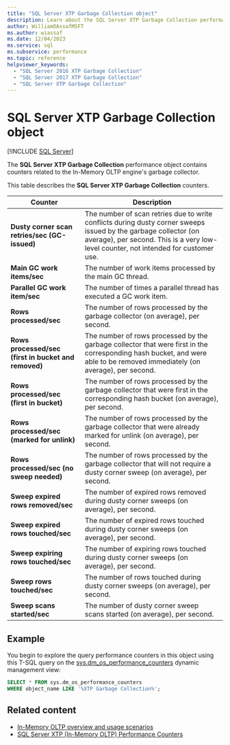 ```yaml
---
title: "SQL Server XTP Garbage Collection object"
description: Learn about the SQL Server XTP Garbage Collection performance object, which contains counters related to the In-Memory OLTP engine's garbage collector.
author: WilliamDAssafMSFT
ms.author: wiassaf
ms.date: 12/04/2023
ms.service: sql
ms.subservice: performance
ms.topic: reference
helpviewer_keywords:
  - "SQL Server 2016 XTP Garbage Collection"
  - "SQL Server 2017 XTP Garbage Collection"
  - "SQL Server XTP Garbage Collection"
---
```

# SQL Server XTP Garbage Collection object
 [!INCLUDE [SQL Server](../../includes/applies-to-version/sqlserver.md)]

  The **SQL Server XTP Garbage Collection** performance object contains counters related to the In-Memory OLTP engine's garbage collector.  
  
 This table describes the **SQL Server XTP Garbage Collection** counters.  
  
|Counter|Description|  
|-------------|-----------------|  
|**Dusty corner scan retries/sec (GC-issued)**|The number of scan retries due to write conflicts during dusty corner sweeps issued by the garbage collector (on average), per second. This is a very low-level counter, not intended for customer use.|  
|**Main GC work items/sec**|The number of work items processed by the main GC thread.|  
|**Parallel GC work item/sec**|The number of times a parallel thread has executed a GC work item.|  
|**Rows processed/sec**|The number of rows processed by the garbage collector (on average), per second.|  
|**Rows processed/sec (first in bucket and removed)**|The number of rows processed by the garbage collector that were first in the corresponding hash bucket, and were able to be removed immediately (on average), per second.|  
|**Rows processed/sec (first in bucket)**|The number of rows processed by the garbage collector that were first in the corresponding hash bucket (on average), per second.|  
|**Rows processed/sec (marked for unlink)**|The number of rows processed by the garbage collector that were already marked for unlink (on average), per second.|  
|**Rows processed/sec (no sweep needed)**|The number of rows processed by the garbage collector that will not require a dusty corner sweep (on average), per second.|  
|**Sweep expired rows removed/sec**|The number of expired rows removed during dusty corner sweeps (on average), per second.|  
|**Sweep expired rows touched/sec**|The number of expired rows touched during dusty corner sweeps (on average), per second.|  
|**Sweep expiring rows touched/sec**|The number of expiring rows touched during dusty corner sweeps (on average), per second.|  
|**Sweep rows touched/sec**|The number of rows touched during dusty corner sweeps (on average), per second.|  
|**Sweep scans started/sec**|The number of dusty corner sweep scans started (on average), per second.|  
  
  
## Example

You begin to explore the query performance counters in this object using this T-SQL query on the [sys.dm_os_performance_counters](../system-dynamic-management-views/sys-dm-os-performance-counters-transact-sql.md) dynamic management view:

```sql
SELECT * FROM sys.dm_os_performance_counters
WHERE object_name LIKE '%XTP Garbage Collection%';
```  

## Related content

- [In-Memory OLTP overview and usage scenarios](../in-memory-oltp/overview-and-usage-scenarios.md)
- [SQL Server XTP (In-Memory OLTP) Performance Counters](sql-server-xtp-in-memory-oltp-performance-counters.md)
